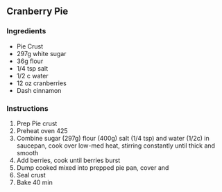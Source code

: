 ## Cranberry Pie

### Ingredients

* Pie Crust
* 297g white sugar
* 36g flour
* 1/4 tsp salt
* 1/2 c water
* 12 oz cranberries
* Dash cinnamon


### Instructions

1. Prep Pie crust
2. Preheat oven 425
3. Combine sugar (297g) flour (400g) salt (1/4 tsp) and water (1/2c) in saucepan, cook over low-med heat, stirring constantly until thick and smooth
4. Add berries, cook until berries burst
5. Dump cooked mixed into prepped pie pan, cover and
6. Seal crust
7. Bake 40 min